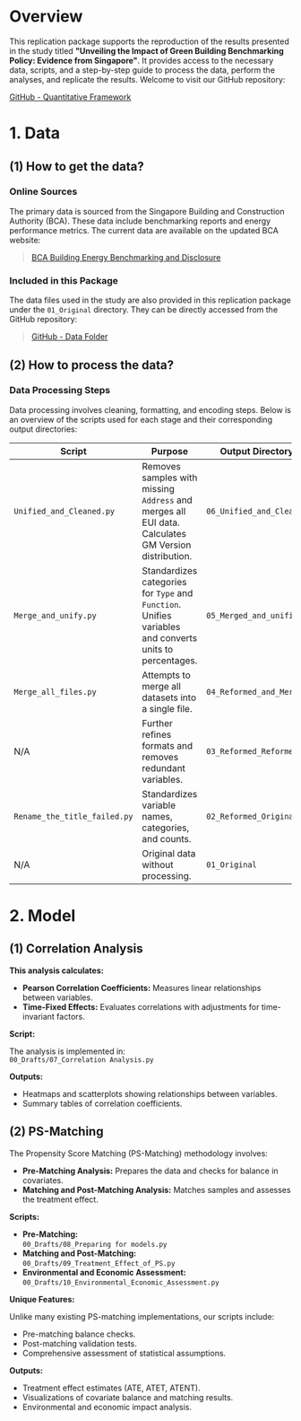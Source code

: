# Overview

This replication package supports the reproduction of the results presented in the study titled **"Unveiling the Impact of Green Building Benchmarking Policy: Evidence from Singapore"**. It provides access to the necessary data, scripts, and a step-by-step guide to process the data, perform the analyses, and replicate the results. Welcome to visit our GitHub repository:

[GitHub - Quantitative Framework](https://github.com/132goodhao/Quantitative-Framework-for-Green-Building-Benchmarking/tree/main)

# 1. Data

## (1) How to get the data?

### Online Sources

The primary data is sourced from the Singapore Building and Construction Authority (BCA). These data include benchmarking reports and energy performance metrics. The current data are available on the updated BCA website:

> [BCA Building Energy Benchmarking and Disclosure](https://www1.bca.gov.sg/buildsg/sustainability/regulatory-requirements-for-existing-buildings/bca-building-energy-benchmarking-and-disclosure)

### Included in this Package

The data files used in the study are also provided in this replication package under the `01_Original` directory. They can be directly accessed from the GitHub repository:

> [GitHub - Data Folder](https://github.com/132goodhao/Quantitative-Framework-for-Green-Building-Benchmarking/tree/main/data)

## (2) How to process the data?

### Data Processing Steps

Data processing involves cleaning, formatting, and encoding steps. Below is an overview of the scripts used for each stage and their corresponding output directories:

| **Script**                   | **Purpose**                                                                                             | **Output Directory**     |
| ---------------------------- | ------------------------------------------------------------------------------------------------------- | ------------------------ |
| `Unified_and_Cleaned.py`     | Removes samples with missing `Address` and merges all EUI data. Calculates GM Version distribution.     | `06_Unified_and_Cleaned` |
| `Merge_and_unify.py`         | Standardizes categories for `Type` and `Function`. Unifies variables and converts units to percentages. | `05_Merged_and_unified`  |
| `Merge_all_files.py`         | Attempts to merge all datasets into a single file.                                                      | `04_Reformed_and_Merged` |
| N/A                          | Further refines formats and removes redundant variables.                                                | `03_Reformed_Reformed`   |
| `Rename_the_title_failed.py` | Standardizes variable names, categories, and counts.                                                    | `02_Reformed_Original`   |
| N/A                          | Original data without processing.                                                                       | `01_Original`            |

# 2. Model

## (1) Correlation Analysis

**This analysis calculates:**

- **Pearson Correlation Coefficients:** Measures linear relationships between variables.
- **Time-Fixed Effects:** Evaluates correlations with adjustments for time-invariant factors.

**Script:**

The analysis is implemented in:  
`00_Drafts/07_Correlation Analysis.py`

**Outputs:**

- Heatmaps and scatterplots showing relationships between variables.
- Summary tables of correlation coefficients.

## (2) PS-Matching

The Propensity Score Matching (PS-Matching) methodology involves:

- **Pre-Matching Analysis:** Prepares the data and checks for balance in covariates.
- **Matching and Post-Matching Analysis:** Matches samples and assesses the treatment effect.

**Scripts:**

- **Pre-Matching:**  
  `00_Drafts/08_Preparing for models.py`
- **Matching and Post-Matching:**  
  `00_Drafts/09_Treatment_Effect_of_PS.py`
- **Environmental and Economic Assessment:**  
  `00_Drafts/10_Environmental_Economic_Assessment.py`

**Unique Features:**

Unlike many existing PS-matching implementations, our scripts include:

- Pre-matching balance checks.
- Post-matching validation tests.
- Comprehensive assessment of statistical assumptions.

**Outputs:**

- Treatment effect estimates (ATE, ATET, ATENT).
- Visualizations of covariate balance and matching results.
- Environmental and economic impact analysis.
